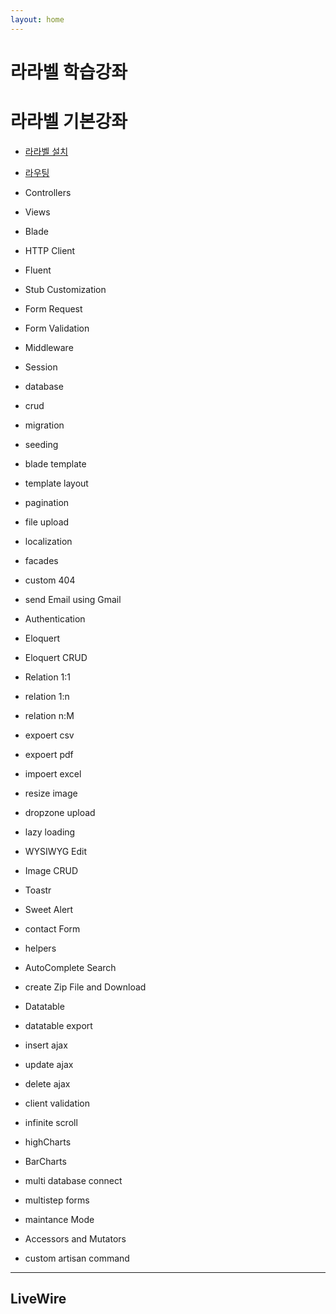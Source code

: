 ```yaml
---
layout: home
---
```


# 라라벨 학습강좌


# 라라벨 기본강좌
* [라라벨 설치](01-installation)

* [라우팅](02-routing)

* Controllers
* Views
* Blade
* HTTP Client
* Fluent
* Stub Customization
* Form Request
* Form Validation
* Middleware
* Session
* database
* crud
* migration
* seeding
* blade template
* template layout
* pagination
* file upload
* localization
* facades
* custom 404
* send Email using Gmail
* Authentication
* Eloquert
* Eloquert CRUD
* Relation 1:1
* relation 1:n
* relation n:M
* expoert csv
* expoert pdf
* impoert excel
* resize image
* dropzone upload
* lazy loading
* WYSIWYG Edit
* Image CRUD
* Toastr
* Sweet Alert
* contact Form
* helpers
* AutoComplete Search
* create Zip File and Download
* Datatable
* datatable export
* insert ajax
* update ajax
* delete ajax
* client validation
* infinite scroll
* highCharts
* BarCharts
* multi database connect
* multistep forms
* maintance Mode
* Accessors and Mutators
* custom artisan command

---
## LiveWire

